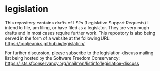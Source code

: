 # legislation
This repository contains drafts of LSRs (Legislative Support Requests) I
intend to file, am filing, or have filed as a legislator. They are very
rough drafts and in most cases require further work. This repository is
also being served in the form of a website at the following URL: 
https://cooljeanius.github.io/legislation/

For further discussion, please subscribe to the legislation-discuss mailing
list being hosted by the Software Freedom Conservancy:
https://lists.sfconservancy.org/mailman/listinfo/legislation-discuss
